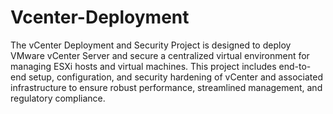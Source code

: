 # Vcenter-Deployment

<p> The vCenter Deployment and Security Project is designed to deploy VMware vCenter Server and secure a centralized virtual environment for managing ESXi hosts and virtual machines. This project includes end-to-end setup, configuration, and security hardening of vCenter and associated infrastructure to ensure robust performance, streamlined management, and regulatory compliance.</p>
